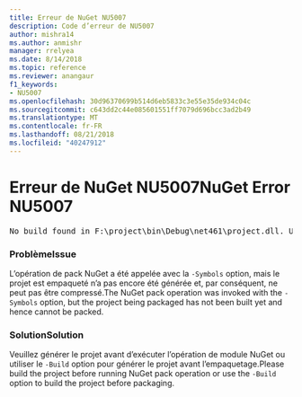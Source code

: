 ```yaml
---
title: Erreur de NuGet NU5007
description: Code d’erreur de NU5007
author: mishra14
ms.author: anmishr
manager: rrelyea
ms.date: 8/14/2018
ms.topic: reference
ms.reviewer: anangaur
f1_keywords:
- NU5007
ms.openlocfilehash: 30d96370699b514d6eb5833c3e55e35de934c04c
ms.sourcegitcommit: c643dd2c44e085601551ff7079d696bcc3ad2b49
ms.translationtype: MT
ms.contentlocale: fr-FR
ms.lasthandoff: 08/21/2018
ms.locfileid: "40247912"
---
```

# <a name="nuget-error-nu5007"></a><span data-ttu-id="87110-103">Erreur de NuGet NU5007</span><span class="sxs-lookup"><span data-stu-id="87110-103">NuGet Error NU5007</span></span>
<pre>No build found in F:\project\bin\Debug\net461\project.dll. Use the -Build option or build the project.</pre>

### <a name="issue"></a><span data-ttu-id="87110-104">Problème</span><span class="sxs-lookup"><span data-stu-id="87110-104">Issue</span></span>

<span data-ttu-id="87110-105">L’opération de pack NuGet a été appelée avec la `-Symbols` option, mais le projet est empaqueté n’a pas encore été générée et, par conséquent, ne peut pas être compressé.</span><span class="sxs-lookup"><span data-stu-id="87110-105">The NuGet pack operation was invoked with the `-Symbols` option, but the project being packaged has not been built yet and hence cannot be packed.</span></span>


### <a name="solution"></a><span data-ttu-id="87110-106">Solution</span><span class="sxs-lookup"><span data-stu-id="87110-106">Solution</span></span>

<span data-ttu-id="87110-107">Veuillez générer le projet avant d’exécuter l’opération de module NuGet ou utiliser le `-Build` option pour générer le projet avant l’empaquetage.</span><span class="sxs-lookup"><span data-stu-id="87110-107">Please build the project before running NuGet pack operation or use the `-Build` option to build the project before packaging.</span></span>

